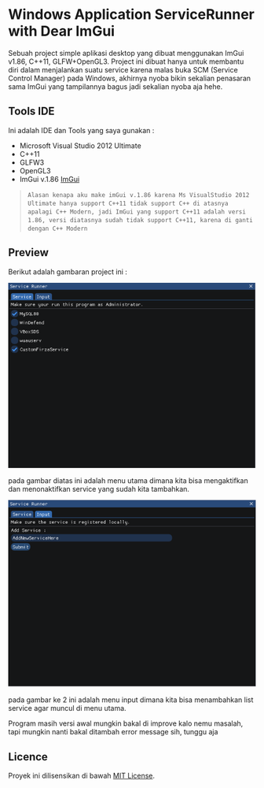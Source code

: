 # Windows Application ServiceRunner with Dear ImGui
Sebuah project simple aplikasi desktop yang dibuat menggunakan ImGui v1.86, C++11, GLFW+OpenGL3. Project ini dibuat hanya untuk membantu diri dalam menjalankan suatu service karena malas buka SCM (Service Control Manager) pada Windows, akhirnya nyoba bikin sekalian penasaran sama ImGui yang tampilannya bagus jadi sekalian nyoba aja hehe.

## Tools IDE
Ini adalah IDE dan Tools yang saya gunakan :
- Microsoft Visual Studio 2012 Ultimate
- C++11
- GLFW3
- OpenGL3
- ImGui v.1.86 [ImGui](https://github.com/ocornut/imgui/releases/tag/v1.86)

>`
Alasan kenapa aku make imGui v.1.86 karena Ms VisualStudio 2012 Ultimate hanya support C++11 tidak support C++ di atasnya apalagi C++ Modern, jadi ImGui yang support C++11 adalah versi 1.86, versi diatasnya sudah tidak support C++11, karena di ganti dengan C++ Modern
`
## Preview
Berikut adalah gambaran project ini :

![Ini adalah menu utama dimana kita bisa mengaktifkan dan menonaktifkan service yang sudah kita tambahkan](https://github.com/firzaaditiya/Windows-Service-Runner-ImGui-Project/blob/main/preview-service-runner.png)

pada gambar diatas ini adalah menu utama dimana kita bisa mengaktifkan dan menonaktifkan service yang sudah kita tambahkan.

![Ini adalah menu input dimana kita bisa menambahkan list service agar muncul di menu utama](https://github.com/firzaaditiya/Windows-Service-Runner-ImGui-Project/blob/main/preview-service-runner2.png)

pada gambar ke 2 ini adalah menu input dimana kita bisa menambahkan list service agar muncul di menu utama.

Program masih versi awal mungkin bakal di improve kalo nemu masalah, tapi mungkin nanti bakal ditambah error message sih, tunggu aja

## Licence
Proyek ini dilisensikan di bawah [MIT License](LICENSE).
